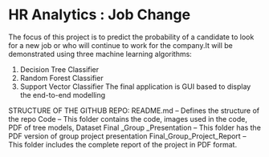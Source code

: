 # HR Analytics : Job Change
                                           
The focus of this project is to predict the probability of a candidate to look for a 	new job or who will continue to work for the company.It will be demonstrated using three machine learning algorithms:
1. Decision Tree Classifier
2. Random Forest Classifier
3. Support Vector Classifier
The final application is GUI based to display the end-to-end modelling

STRUCTURE OF THE GITHUB REPO:
README.md – Defines the structure of the repo
Code – This folder contains the code, images used in the code, PDF of tree models, Dataset
Final _Group _Presentation – This folder has the PDF version of group project presentation
Final_Group_Project_Report – This folder includes the complete report of the project in PDF format.




